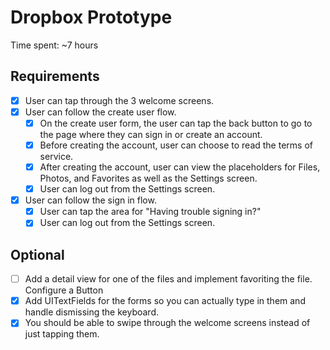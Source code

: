 # Dropbox Prototype

Time spent: ~7 hours

## Requirements

* [x] User can tap through the 3 welcome screens.
* [x] User can follow the create user flow.
  * [x] On the create user form, the user can tap the back button to go to the page where they can sign in or create an account.
  * [x] Before creating the account, user can choose to read the terms of service.
  * [x] After creating the account, user can view the placeholders for Files, Photos, and Favorites as well as the Settings screen.
  * [x] User can log out from the Settings screen.
* [x] User can follow the sign in flow.
  * [x] User can tap the area for "Having trouble signing in?"
  * [x] User can log out from the Settings screen.

## Optional

* [ ] Add a detail view for one of the files and implement favoriting the file. Configure a Button
* [x] Add UITextFields for the forms so you can actually type in them and handle dismissing the keyboard.
* [x] You should be able to swipe through the welcome screens instead of just tapping them.